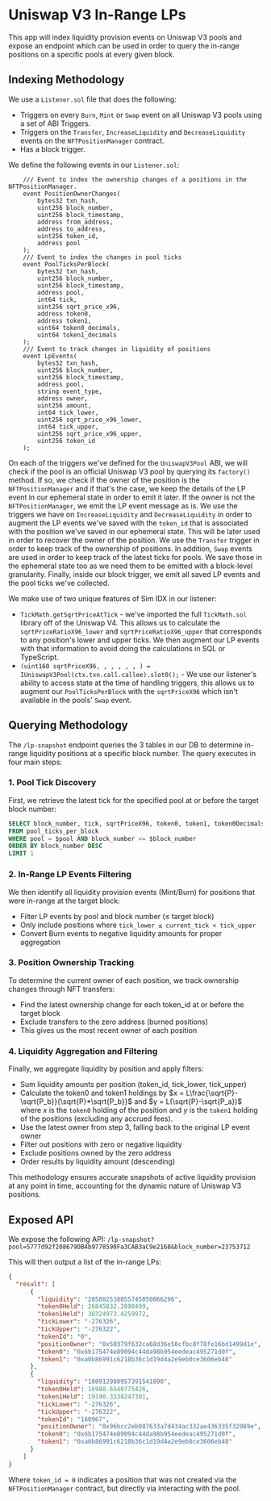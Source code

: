 # Uniswap V3 In-Range LPs

This app will index liquidity provision events on Uniswap V3 pools and expose an endpoint which can be used in order to query the in-range positions on a specific pools at every given block.

## Indexing Methodology

We use a `Listener.sol` file that does the following:
- Triggers on every `Burn`, `Mint` or `Swap` event on all Uniswap V3 pools using a set of ABI Triggers.
- Triggers on the `Transfer`, `IncreaseLiquidity` and `DecreaseLiquidity` events on the `NFTPositionManager` contract.
- Has a block trigger.

We define the following events in our `Listener.sol`:
```solidity
    /// Event to index the ownership changes of a positions in the NFTPositionManager.
    event PositionOwnerChanges(
        bytes32 txn_hash,
        uint256 block_number,
        uint256 block_timestamp,
        address from_address,
        address to_address,
        uint256 token_id,
        address pool
    );
    /// Event to index the changes in pool ticks
    event PoolTicksPerBlock(
        bytes32 txn_hash, 
        uint256 block_number, 
        uint256 block_timestamp, 
        address pool, 
        int64 tick,
        uint256 sqrt_price_x96,
        address token0,
        address token1,
        uint64 token0_decimals,
        uint64 token1_decimals
    );
    /// Event to track changes in liquidity of positions
    event LpEvents(
        bytes32 txn_hash,
        uint256 block_number,
        uint256 block_timestamp,
        address pool,
        string event_type,
        address owner,
        uint256 amount,
        int64 tick_lower,
        uint256 sqrt_price_x96_lower,
        int64 tick_upper,
        uint256 sqrt_price_x96_upper,
        uint256 token_id
    );
```

On each of the triggers we've defined for the `UniswapV3Pool` ABI, we will check if the pool is an official Uniswap V3 pool by querying its `factory()` method.
If so, we check if the owner of the position is the `NFTPositionManager` and if that's the case, we keep the details of the LP event in our ephemeral state in order to emit it later.
If the owner is not the `NFTPositionManager`, we emit the LP event message as is.
We use the triggers we have on `IncreaseLiquidity` and `DecreaseLiquidity` in order to augment the LP events we've saved with the `token_id` that is associated with the position we've saved in our ephemeral state. This will be later used in order to recover the owner of the position.
We use the `Transfer` trigger in order to keep track of the ownership of positions.
In addition, `Swap` events are used in order to keep track of the latest ticks for pools. We save those in the ephemeral state too as we need them to be emitted with a block-level granularity.
Finally, inside our block trigger, we emit all saved LP events and the pool ticks we've collected.

We make use of two unique features of Sim IDX in our listener:
 - `TickMath.getSqrtPriceAtTick` - we've imported the full `TickMath.sol` library off of the Uniswap V4. This allows us to calculate the `sqrtPriceRatioX96_lower` and `sqrtPriceRatioX96_upper` that corresponds to any position's lower and upper ticks. We then augment our LP events with that information to avoid doing the calculations in SQL or TypeScript.
 - `(uint160 sqrtPriceX96, , , , , , ) = IUniswapV3Pool(ctx.txn.call.callee).slot0();` - We use our listener's ability to access state at the time of handling triggers, this allows us to augment our `PoolTicksPerBlock` with the `sqrtPriceX96` which isn't available in the pools' `Swap` event.

## Querying Methodology

The `/lp-snapshot` endpoint queries the 3 tables in our DB to determine in-range liquidity positions at a specific block number. The query executes in four main steps:

### 1. Pool Tick Discovery
First, we retrieve the latest tick for the specified pool at or before the target block number:
```sql
SELECT block_number, tick, sqrtPriceX96, token0, token1, token0Decimals, token1Decimals
FROM pool_ticks_per_block 
WHERE pool = $pool AND block_number <= $block_number 
ORDER BY block_number DESC 
LIMIT 1
```

### 2. In-Range LP Events Filtering
We then identify all liquidity provision events (Mint/Burn) for positions that were in-range at the target block:
- Filter LP events by pool and block number (≤ target block)
- Only include positions where `tick_lower ≤ current_tick < tick_upper`
- Convert Burn events to negative liquidity amounts for proper aggregation

### 3. Position Ownership Tracking
To determine the current owner of each position, we track ownership changes through NFT transfers:
- Find the latest ownership change for each token_id at or before the target block
- Exclude transfers to the zero address (burned positions)
- This gives us the most recent owner of each position

### 4. Liquidity Aggregation and Filtering
Finally, we aggregate liquidity by position and apply filters:
- Sum liquidity amounts per position (token_id, tick_lower, tick_upper)
- Calculate the token0 and token1 holdings by $`x = L\frac{\sqrt{P}-\sqrt{P_b}}{\sqrt{P}*\sqrt{P_b}}`$ and $`y = L(\sqrt{P}-\sqrt{P_a})`$ where $`x`$ is the `token0` holding of the position and $`y`$ is the `token1` holding of the positions (excluding any accrued fees).
- Use the latest owner from step 3, falling back to the original LP event owner
- Filter out positions with zero or negative liquidity
- Exclude positions owned by the zero address
- Order results by liquidity amount (descending)


This methodology ensures accurate snapshots of active liquidity provision at any point in time, accounting for the dynamic nature of Uniswap V3 positions.

## Exposed API

We expose the following API:
`/lp-snapshot?pool=5777d92f208679DB4b9778590Fa3CAB3aC9e2168&block_number=23753712`

This will then output a list of the in-range LPs:
```json
{
  "result": [    
      {
        "liquidity": "285882538055745050066296",
        "token0Held": 26845832.2898499,
        "token1Held": 30324973.4259972,
        "tickLower": "-276326",
        "tickUpper": "-276322",
        "tokenId": "0",
        "positionOwner": "0x50379f632ca68d36e50cfbc8f78fe16bd1499d1e",
        "token0": "0x6b175474e89094c44da98b954eedeac495271d0f",
        "token1": "0xa0b86991c6218b36c1d19d4a2e9eb0ce3606eb48"
      },
      {
        "liquidity": "180912980957391541890",
        "token0Held": 16988.6540775426,
        "token1Held": 19190.3338247301,
        "tickLower": "-276326",
        "tickUpper": "-276322",
        "tokenId": "160967",
        "positionOwner": "0x96bcc2eb087633a7d434ac332ae436335f32989e",
        "token0": "0x6b175474e89094c44da98b954eedeac495271d0f",
        "token1": "0xa0b86991c6218b36c1d19d4a2e9eb0ce3606eb48"
      }
    ]
}
```

Where `token_id = 0` indicates a position that was not created via the `NFTPositionManager` contract, but directly via interacting with the pool.

